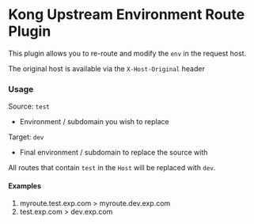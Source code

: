 Kong Upstream Environment Route Plugin
====================

This plugin allows you to re-route and modify the `env` in the request host. 

The original host is available via the `X-Host-Original` header

### Usage
Source: `test`

  - Environment / subdomain you wish to replace

Target: `dev`
    
  - Final environment / subdomain to replace the source with

All routes that contain `test` in the `Host` will be replaced with `dev`.

#### Examples

1. myroute.test.exp.com > myroute.dev.exp.com
2. test.exp.com > dev.exp.com
